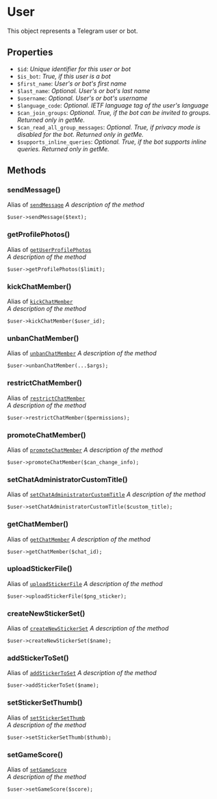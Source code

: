 # User	

This object represents a Telegram user or bot.	

## Properties	

- `$id`: _Unique identifier for this user or bot_
- `$is_bot`: _True, if this user is a bot_
- `$first_name`: _User's or bot's first name_
- `$last_name`: _Optional. User's or bot's last name_
- `$username`: _Optional. User's or bot's username_
- `$language_code`: _Optional. IETF language tag of the user's language_
- `$can_join_groups`: _Optional. True, if the bot can be invited to groups. Returned only in getMe._
- `$can_read_all_group_messages`: _Optional. True, if privacy mode is disabled for the bot. Returned only in getMe._
- `$supports_inline_queries`: _Optional. True, if the bot supports inline queries. Returned only in getMe._

## Methods	

### sendMessage()	

Alias of [`sendMessage`](../methods.md#sendMessage)	
_A description of the method_	

```
$user->sendMessage($text);
```
### getProfilePhotos()	

Alias of [`getUserProfilePhotos`](../methods.md#getUserProfilePhotos)	
_A description of the method_	

```
$user->getProfilePhotos($limit);
```
### kickChatMember()	

Alias of [`kickChatMember`](../methods.md#kickChatMember)	
_A description of the method_	

```
$user->kickChatMember($user_id);
```
### unbanChatMember()	

Alias of [`unbanChatMember`](../methods.md#unbanChatMember)	
_A description of the method_	

```
$user->unbanChatMember(...$args);
```
### restrictChatMember()	

Alias of [`restrictChatMember`](../methods.md#restrictChatMember)	
_A description of the method_	

```
$user->restrictChatMember($permissions);
```
### promoteChatMember()	

Alias of [`promoteChatMember`](../methods.md#promoteChatMember)	
_A description of the method_	

```
$user->promoteChatMember($can_change_info);
```
### setChatAdministratorCustomTitle()	

Alias of [`setChatAdministratorCustomTitle`](../methods.md#setChatAdministratorCustomTitle)	
_A description of the method_	

```
$user->setChatAdministratorCustomTitle($custom_title);
```
### getChatMember()	

Alias of [`getChatMember`](../methods.md#getChatMember)	
_A description of the method_	

```
$user->getChatMember($chat_id);
```
### uploadStickerFile()	

Alias of [`uploadStickerFile`](../methods.md#uploadStickerFile)	
_A description of the method_	

```
$user->uploadStickerFile($png_sticker);
```
### createNewStickerSet()	

Alias of [`createNewStickerSet`](../methods.md#createNewStickerSet)	
_A description of the method_	

```
$user->createNewStickerSet($name);
```
### addStickerToSet()	

Alias of [`addStickerToSet`](../methods.md#addStickerToSet)	
_A description of the method_	

```
$user->addStickerToSet($name);
```
### setStickerSetThumb()	

Alias of [`setStickerSetThumb`](../methods.md#setStickerSetThumb)	
_A description of the method_	

```
$user->setStickerSetThumb($thumb);
```
### setGameScore()	

Alias of [`setGameScore`](../methods.md#setGameScore)	
_A description of the method_	

```
$user->setGameScore($score);
```